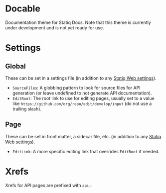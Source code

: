 # Docable
Documentation theme for Statiq Docs. Note that this theme is currently under development and is not yet ready for use.

# Settings

## Global

These can be set in a settings file (in addition to any [Statiq Web settings](https://statiq.dev/web/configuration/settings)).

- `SourceFiles`: A globbing pattern to look for source files for API generation (or leave undefined to not generate API documentation).
- `EditRoot`: The root link to use for editing pages, usually set to a value like `https://github.com/org/repo/edit/develop/input` (do not use a trailing slash).

## Page

These can be set in front matter, a sidecar file, etc. (in addition to any [Statiq Web settings](https://statiq.dev/web/configuration/settings)).

- `EditLink`: A more specific editing link that overrides `EditRoot` if needed.

# Xrefs

Xrefs for API pages are prefixed with `api-`.